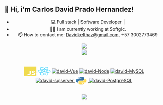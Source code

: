 
## 👋 Hi, i'm Carlos David Prado Hernandez!
<div align="center">


- 💻 Full stack | Software Developer |
- 👩‍💻 I am currently working at Softgic.
- 📫 How to contact me: Davidkelthaz@gmail.com, +57 3002773469
</div>


<div align="center">
<a href="https://github.com/kelthaz">

<img height="200em" src="https://github-readme-stats.vercel.app/api?username=kelthaz&show_icons=true&theme=blueberry&include_all_commits=true&count_private=true"/>
<br>
<img height="ediem" src="https://github-readme-stats.vercel.app/api/top-langs/?username=kelthaz&layout=compact&langs_count=7&theme=blueberry"/>
</div>
<div style="display: inline_block">
<br>
<br>
<div align="center">
<img align="center" alt="david-Js" height="30" width="40" src="https://raw.githubusercontent.com/devicons/devicon/master/icons/javascript/javascript-plain.svg">
<img align="center" alt="david-react" height="30" width="40" src="https://raw.githubusercontent.com/devicons/devicon/master/icons/react/react-original.svg">
<img align="center" alt="david-Vue" height="30" width="40" src="https://cdn.jsdelivr.net/gh/devicons/devicon/icons/vuejs/vuejs-original.svg">
<img align="center" alt="david-Node" height="30" width="40" src="https://cdn.jsdelivr.net/gh/devicons/devicon/icons/nodejs/nodejs-original.svg">
<img align="center" alt="david-MySQL" height="30" width="40" src="https://cdn.jsdelivr.net/gh/devicons/devicon/icons/mysql/mysql-original.svg">
<img align="center" alt="david-sqlserver" height="30" width="40" src="https://cdn.jsdelivr.net/gh/devicons/devicon/icons/sqlserver/sqlserver-original.svg">
<img align="center" alt="david-Python" height="30" width="40" src="https://raw.githubusercontent.com/devicons/devicon/master/icons/python/python-original.svg">
<img align="center" alt="david-PostgreSQL" height="30" width="40" src="https://cdn.jsdelivr.net/gh/devicons/devicon/icons/postgresql/postgresql-original.svg">
</div>

##

<div align="center">
<a href="https://www.linkedin.com/in/kelthaz" target="_blank"><img src="https://img.shields.io/badge/-LinkedIn-%230077B5?style=for-the-badge&logo=linkedin&logoColor=white" target="_blank"></a>

</div>

